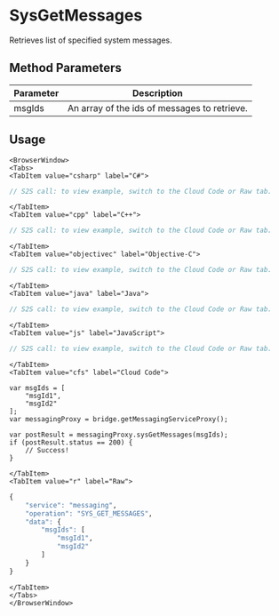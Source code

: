 # SysGetMessages

Retrieves list of specified system messages.

<PartialServop service_name="messaging" operation_name="SYS_GET_MESSAGES" />

## Method Parameters
Parameter | Description
--------- | -----------
msgIds | An array of the ids of messages to retrieve. 

## Usage

```mdx-code-block
<BrowserWindow>
<Tabs>
<TabItem value="csharp" label="C#">
```

```csharp
// S2S call: to view example, switch to the Cloud Code or Raw tab.
```

```mdx-code-block
</TabItem>
<TabItem value="cpp" label="C++">
```

```cpp
// S2S call: to view example, switch to the Cloud Code or Raw tab.
```

```mdx-code-block
</TabItem>
<TabItem value="objectivec" label="Objective-C">
```

```objectivec
// S2S call: to view example, switch to the Cloud Code or Raw tab.
```

```mdx-code-block
</TabItem>
<TabItem value="java" label="Java">
```

```java
// S2S call: to view example, switch to the Cloud Code or Raw tab.
```

```mdx-code-block
</TabItem>
<TabItem value="js" label="JavaScript">
```

```javascript
// S2S call: to view example, switch to the Cloud Code or Raw tab.
```

```mdx-code-block
</TabItem>
<TabItem value="cfs" label="Cloud Code">
```

```cfscript
var msgIds = [
	"msgId1",
	"msgId2"
];
var messagingProxy = bridge.getMessagingServiceProxy();

var postResult = messagingProxy.sysGetMessages(msgIds);
if (postResult.status == 200) {
    // Success!
}
```

```mdx-code-block
</TabItem>
<TabItem value="r" label="Raw">
```

```r
{
	"service": "messaging",
	"operation": "SYS_GET_MESSAGES",
	"data": {
		"msgIds": [
			"msgId1",
			"msgId2"
		]
	}
}
```

```mdx-code-block
</TabItem>
</Tabs>
</BrowserWindow>
```

